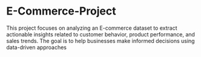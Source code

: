 # E-Commerce-Project
This project focuses on analyzing an E-commerce dataset to extract actionable insights related to customer behavior, product performance, and sales trends. The goal is to help businesses make informed decisions using data-driven approaches
